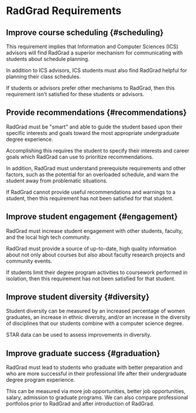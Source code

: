 # RadGrad Requirements

## Improve course scheduling {#scheduling}

This requirement implies that Information and Computer Sciences (ICS) advisors will find RadGrad a superior mechanism for communicating with students about schedule planning. 

In addition to ICS advisors, ICS students must also find RadGrad helpful for planning their class schedules.

If students or advisors prefer other mechanisms to RadGrad, then this requirement isn't satisfied for these students or advisors.

## Provide recommendations {#recommendations}

RadGrad must be "smart" and able to guide the student based upon their specific interests and goals toward the most appropriate undergraduate degree experience.

Accomplishing this requires the student to specify their interests and career goals which RadGrad can use to prioritize recommendations.

In addition, RadGrad must understand prerequisite requirements and other factors, such as the potential for an overloaded schedule, and warn the student away from problematic situations.

If RadGrad cannot provide useful recommendations and warnings to a student, then this requirement has not been satisfied for that student.

## Improve student engagement {#engagement}

RadGrad must increase student engagement with other students, faculty, and the local high tech community. 

RadGrad must provide a source of up-to-date, high quality information about not only about courses but also about faculty research projects and community events. 

If students limit their degree program activities to coursework performed in isolation, then this requirement has not been satisfied for that student.

## Improve student diversity {#diversity}

Student diversity can be measured by an increased percentage of women graduates, an increase in ethnic diversity, and/or an increase in the diversity of disciplines that our students combine with a computer science degree.

STAR data can be used to assess improvements in diversity.

## Improve graduate success {#graduation}

RadGrad must lead to students who graduate with better preparation and who are more successful in their professional life after their undergraduate degree program experience.

This can be measured via more job opportunities, better job opportunities, salary, admission to graduate programs. We can also compare professional portfolios prior to RadGrad and after introduction of RadGrad.